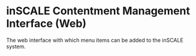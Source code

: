 inSCALE Contentment Management Interface (Web)
======================================
The web interface with which menu items can be added to the inSCALE system.
